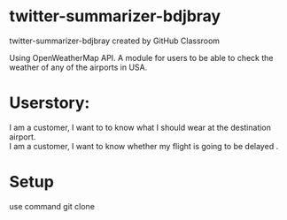 # twitter-summarizer-bdjbray
twitter-summarizer-bdjbray created by GitHub Classroom

Using OpenWeatherMap API.
A module for users to be able to check the weather of any of the airports in USA.

# Userstory:

I am a customer, I want to to know what I should wear at the destination airport.<br/>
I am a customer, I want to know whether my flight is going to be delayed .


# Setup
use command git clone
